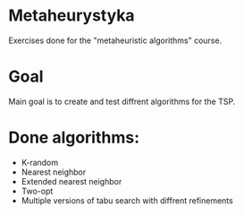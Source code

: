 # Metaheurystyka
Exercises done for the "metaheuristic algorithms" course.
# Goal
Main goal is to create and test diffrent algorithms for the TSP. 
# Done algorithms:
- K-random
- Nearest neighbor
- Extended nearest neighbor
- Two-opt
- Multiple versions of tabu search with diffrent refinements
